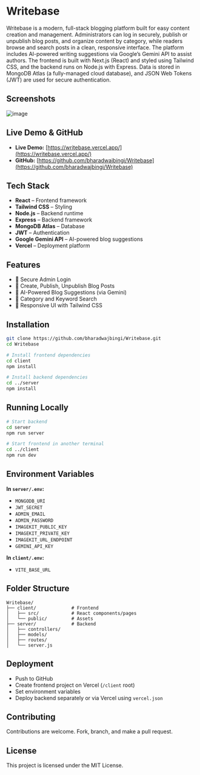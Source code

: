 # Writebase

Writebase is a modern, full-stack blogging platform built for easy content creation and management. Administrators can log in securely, publish or unpublish blog posts, and organize content by category, while readers browse and search posts in a clean, responsive interface. The platform includes AI-powered writing suggestions via Google’s Gemini API to assist authors. The frontend is built with Next.js (React) and styled using Tailwind CSS, and the backend runs on Node.js with Express. Data is stored in MongoDB Atlas (a fully-managed cloud database), and JSON Web Tokens (JWT) are used for secure authentication.

## Screenshots
![image](https://github.com/user-attachments/assets/7e913f91-0d9c-417a-9b66-313fd433e0ed)

## Live Demo & GitHub

- **Live Demo:** [https://writebase.vercel.app/](https://writebase.vercel.app/)
- **GitHub:** [https://github.com/bharadwajbingi/Writebase](https://github.com/bharadwajbingi/Writebase)

## Tech Stack

- **React** – Frontend framework
- **Tailwind CSS** – Styling
- **Node.js** – Backend runtime
- **Express** – Backend framework
- **MongoDB Atlas** – Database
- **JWT** – Authentication
- **Google Gemini API** – AI-powered blog suggestions
- **Vercel** – Deployment platform

## Features

- 🔐 Secure Admin Login
- 📝 Create, Publish, Unpublish Blog Posts
- 🧠 AI-Powered Blog Suggestions (via Gemini)
- 🔎 Category and Keyword Search
- 📱 Responsive UI with Tailwind CSS

## Installation

```bash
git clone https://github.com/bharadwajbingi/Writebase.git
cd Writebase

# Install frontend dependencies
cd client
npm install

# Install backend dependencies
cd ../server
npm install
```

## Running Locally

```bash
# Start backend
cd server
npm run server

# Start frontend in another terminal
cd ../client
npm run dev
```

## Environment Variables

**In `server/.env`:**

- `MONGODB_URI`
- `JWT_SECRET`
- `ADMIN_EMAIL`
- `ADMIN_PASSWORD`
- `IMAGEKIT_PUBLIC_KEY`
- `IMAGEKIT_PRIVATE_KEY`
- `IMAGEKIT_URL_ENDPOINT`
- `GEMINI_API_KEY`

**In `client/.env`:**

- `VITE_BASE_URL`

## Folder Structure

```
Writebase/
├── client/             # Frontend
│   ├── src/            # React components/pages
│   └── public/         # Assets
├── server/             # Backend
│   ├── controllers/
│   ├── models/
│   ├── routes/
│   └── server.js
```

## Deployment

- Push to GitHub
- Create frontend project on Vercel (`/client` root)
- Set environment variables
- Deploy backend separately or via Vercel using `vercel.json`

## Contributing

Contributions are welcome. Fork, branch, and make a pull request.

## License

This project is licensed under the MIT License.
